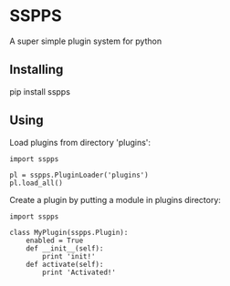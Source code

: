 SSPPS
====

A super simple plugin system for python

Installing
----------

pip install sspps


Using
-----

Load plugins from directory 'plugins':
<pre><code>import sspps

pl = sspps.PluginLoader('plugins')
pl.load_all() </code></pre>

Create a plugin by putting a module in plugins directory:
<pre><code>import sspps

class MyPlugin(sspps.Plugin):
    enabled = True
    def __init__(self):
        print 'init!'
    def activate(self):
        print 'Activated!' </code></pre>
